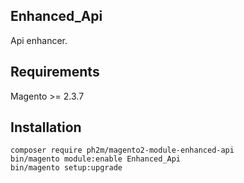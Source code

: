 Enhanced_Api
-------
Api enhancer.

Requirements
------------
Magento >= 2.3.7

Installation
------------
```
composer require ph2m/magento2-module-enhanced-api
bin/magento module:enable Enhanced_Api
bin/magento setup:upgrade
```

